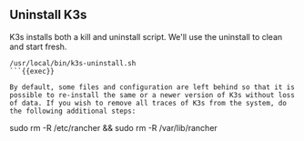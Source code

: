 ## Uninstall K3s

K3s installs both a kill and uninstall script. We'll use the uninstall to clean and start fresh.
```
/usr/local/bin/k3s-uninstall.sh
```{{exec}}

By default, some files and configuration are left behind so that it is possible to re-install the same or a newer version of K3s without loss of data. If you wish to remove all traces of K3s from the system, do the following additional steps:

```
sudo rm -R /etc/rancher && sudo rm -R /var/lib/rancher
```{{exec}}


